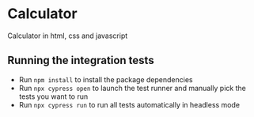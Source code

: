 # Calculator

Calculator in html, css and javascript

## Running the integration tests

- Run `npm install` to install the package dependencies
- Run `npx cypress open` to launch the test runner and manually pick the tests you want to run
- Run `npx cypress run` to run all tests automatically in headless mode


